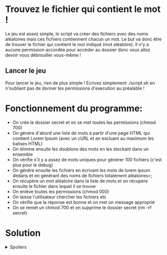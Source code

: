 # Trouvez le fichier qui contient le mot !
Le jeu est assez simple, le script va créer des fichiers avec des noms aléatoires mais ces fichiers contiennent chacun un mot.
Le but va donc être de trouver le fichier qui contient le mot indiqué (mot aléatoire).
Il n'y a aucune permission accordée pour accéder au dossier donc vous allez devoir vous débrouiller vous-même !

## Lancer le jeu
Pour lancer le jeu, rien de plus simple !
Ecrivez simplement ./script.sh en n'oubliant pas de donner les permissions d'execution au préalable !

# Fonctionnement du programme:
- On crée le dossier secret et on se met toutes les permissions (chmod 700)
- On génère d'abord une liste de mots à partir d'une page HTML qui contient Lorem Ipsum (avec un cURL et en excluant au maximum les balises HTML)
- On élimine ensuite les doublons des mots en les stockant dans un ensemble
- On vérifie s'il y a assez de mots uniques pour générer 100 fichiers (c'est plus pour le debug)
- On génère ensuite les fichiers en écrivant les mots de lorem ipsum dedans et en générant des noms de fichiers totalement aléatoires<;
- On récupère un mot aléatoire dans la liste de mots et on récupère ensuite le fichier dans lequel il se trouve
- On enlève toutes les permissions (chmod 000)
- On laisse l'utilisateur chercher les fichiers etc
- On vérifie que la réponse est bonne et on met un message approprié
- On se remet un chmod 700 et on supprime le dossier secret (rm -rf secret)


# Solution
<details>
  <summary>
    Spoilers
  </summary>
Il faut d'abord faire un 

  
```bash
chmod 777 secret/
```
ou quelque chose de similaire pour pouvoir accéder au dossier secret,
ensuite vous devez faire
```bash
cd secret
find . -type f -exec grep -l "mot_cherché" {} +
```
et vous allez trouver un ou plusieurs fichiers contenant les caractères que vous avez rentré.
Si seulement un fichier s'affiche, c'est celui qu'il faut rentrer en réponse, sinon vous allez devoir cat chaque fichier pour être sûr qu'il ne contient que le mot que vous cherchez (et pas que le mot que vous cherchez est inclus dans le mot contenu dans le fichier, cela a plus de chances de se produire avec des petits mots).
  
</details>
